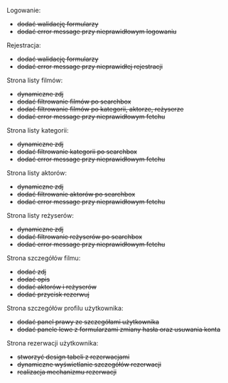 Logowanie:
- ~~dodać walidację formularzy~~
- ~~dodać error message przy nieprawidłowym logowaniu~~

Rejestracja:
- ~~dodać walidację formularzy~~
- ~~dodać error message przy nieprawidłej rejestracji~~

Strona listy filmów:
- ~~dynamiczne zdj~~
- ~~dodać filtrowanie filmów po searchbox~~
- ~~dodać filtrowanie filmów po kategorii, aktorze, reżyserze~~
- ~~dodać error message przy nieprawidłowym fetchu~~

Strona listy kategorii:
- ~~dynamiczne zdj~~
- ~~dodać filtrowanie kategorii po searchbox~~
- ~~dodać error message przy nieprawidłowym fetchu~~

Strona listy aktorów:
- ~~dynamiczne zdj~~
- ~~dodać filtrowanie aktorów po searchbox~~
- ~~dodać error message przy nieprawidłowym fetchu~~

Strona listy reżyserów:
- ~~dynamiczne zdj~~
- ~~dodać filtrowanie reżyserów po searchbox~~
- ~~dodać error message przy nieprawidłowym fetchu~~

Strona szczegółów filmu:
- ~~dodać zdj~~
- ~~dodać opis~~ 
- ~~dodać aktorów i reżyserów~~
- ~~dodać przycisk rezerwuj~~

Strona szczegółów profilu użytkownika:
- ~~dodać panel prawy ze szczegółami użytkownika~~
- ~~dodać panele lewe z formularzami zmiany hasła oraz usuwania konta~~

Strona rezerwacji użytkownika:
- ~~stworzyć design tabeli z rezerwacjami~~
- ~~dynamiczne wyświetlanie szczegółów rezerwacji~~
- ~~realizacja mechanizmu rezerwacji~~
